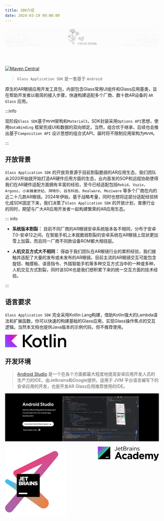 ```yaml
---
title: SDK介绍
date: 2024-03-19 09:00:00
---
```


<p align="center">
<img  align="center" src="./introduce.assets/banner.svg" alt="Exposed" width="960" /></p>
<br>
<br>

[![Maven Central](https://maven-badges.herokuapp.com/maven-central/org.jetbrains.exposed/exposed-core/badge.svg)](https://maven-badges.herokuapp.com/maven-central/org.jetbrains.exposed/exposed-core)

> `Glass Application SDK` 是一套基于 `Android`
>
原生的AR眼镜应用开发工具包，内部包含Glass常用UI组件和Glass应用基类，旨在帮助开发者以极简的接入步骤，快速构建适配多个厂商、数十款AR设备的  `AR Glass` 应用。

:::info

现阶段`Glass SDK`基于`MVVM`架构和`Material3`，SDK封装采用`Options API`思想，使用`DataBinding`
框架完成UI和数据的双向绑定。当然，组合优于继承，后续也会推出基于`Composition API`
设计思想的组合式API，届时将不限制应用架构为`MVVM`。

:::

## 开放背景

`Glass Application SDK`
的开放背景源于目前割裂脆弱的AR应用生态，我们团队从2020开始就开始打造AR硬件应用方面的生态，业内首发的SOP和远程协助使得我们在AR硬件适配方面拥有丰富的经验，至今已经适配包括`Rokid`、`Vuzix`、`Argooz`、`小米蜂巢世纪`、`拜特尔`、`谷东科技`、`Realware`、`Moziware`
等多个厂商在内的近二十几款AR眼镜。2024年伊始，基于战略考量，同时也想将这部分适配经验转化成SDK固定下来，我们决策了`Glass Application SDK`
的开放计划，普惠行业的同时，期望与广大AR应用开发者一起构建繁荣的AR应用生态。

::: info

- **系统版本割裂：**  目前不同厂商的AR眼镜安卓系统版本各不相同，分布于安卓7.0-安卓12之间，在智能手机上本就脆弱割裂的安卓系统在AR眼镜上现状更加雪上加霜，而且同一厂商不同款设备ROM都大相径庭。

- **人机交互方式大不相同：**
  得益于我们团队在AR眼镜行业的累积经验，我们接触并适配了大量的发布或未发布的AR眼镜。目前主流的AR眼镜交互可能包含旋钮、触摸板、语音指令、外插智能手机等多种交互方式当中的一种或多种，人机交互方式割裂，同时该SDK也是我们想积累下来的统一交互方面的技术经验。

:::

## 语言要求

`Glass Application SDK` 完全采用Kotlin
Lang构建，借助Kotlin强大的Lambda语法和扩展函数，你可以快速的构建基础的Glass应用，实现Glass操作焦点的交互逻辑。当然本文档也提供Java版本的示例代码，但不推荐使用。

<img src="./introduce.assets/512px-Kotlin_logo_2021.svg" align="center" width="200"/>

<br>

## 开发环境

> [Android Studio](https://developer.android.com/studio) 是一个在各个方面都最大程度地提高安卓应用开发人员的生产力的IDE，由Jetbrains和Google提供，适用于
> JVM 平台语言编写下的安卓应用的开发，也是开发AR Glass应用推荐使用的IDE。

![image-20240320180219311](./introduce.assets/image-20240320180219311.png)

<img src="./introduce.assets/jetbrains-variant-3.png" align="center" width="200"/>

<img src="./introduce.assets/jetbrains-academy.svg" align="right" width="200"/>

